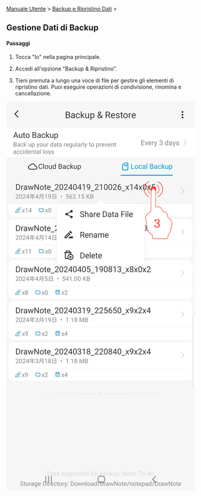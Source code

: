 [Manuale Utente](/dragonnest/drawnote/manual/it) > [Backup e Ripristino Dati](/dragonnest/drawnote/manual/it/data_backup_and_recovery) >

Gestione Dati di Backup
---
#### Passaggi

1. Tocca "Io" nella pagina principale.

2. Accedi all'opzione "Backup & Ripristino".

3. Tieni premuta a lungo una voce di file per gestire gli elementi di ripristino dati. Puoi eseguire operazioni di condivisione, rinomina e cancellazione.

![Gestione Dati di Backup](imgs/manage_backup_data1.png)